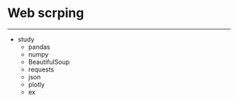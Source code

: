 # Web scrping
---

* study
  * pandas
  * numpy
  * BeautifulSoup
  * requests
  * json
  * plotly
  * ex
